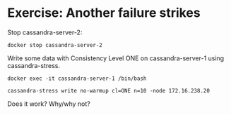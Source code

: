 # Exercise: Another failure strikes

Stop cassandra-server-2:

`docker stop cassandra-server-2`

Write some data with Consistency Level ONE on cassandra-server-1 using cassandra-stress.

`docker exec -it cassandra-server-1 /bin/bash`

`cassandra-stress write no-warmup cl=ONE n=10 -node 172.16.238.20`

Does it work? Why/why not?
